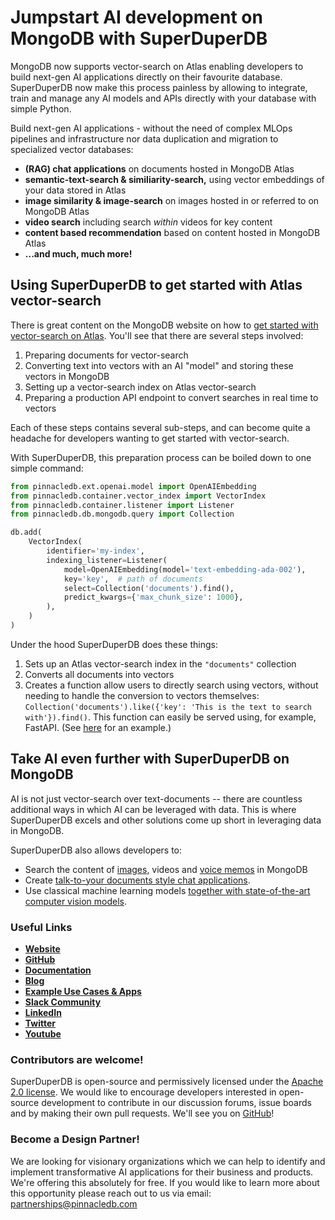 # Jumpstart AI development on MongoDB with SuperDuperDB

MongoDB now supports vector-search on Atlas enabling developers to build next-gen AI applications directly on their favourite database. SuperDuperDB now make this process painless by allowing to integrate, train and manage any AI models and APIs directly with your database with simple Python.

Build next-gen AI applications - without the need of complex MLOps pipelines and infrastructure nor data duplication and migration to specialized vector databases:

- **(RAG) chat applications** on documents hosted in MongoDB Atlas
- **semantic-text-search & similiarity-search,** using vector embeddings of your data stored in Atlas 
- **image similarity & image-search** on images hosted in or referred to on MongoDB Atlas
- **video search** including search *within* videos for key content
- **content based recommendation** based on content hosted in MongoDB Atlas
- **...and much, much more!**

<!--truncate-->

## Using SuperDuperDB to get started with Atlas vector-search

There is great content on the MongoDB website on how to [get started with vector-search on Atlas](https://www.mongodb.com/library/vector-search/building-generative-ai-applications-using-mongodb). You'll see that there are several steps involved:

1. Preparing documents for vector-search
2. Converting text into vectors with an AI "model" and storing these vectors in MongoDB
3. Setting up a vector-search index on Atlas vector-search
4. Preparing a production API endpoint to convert searches in real time to vectors

Each of these steps contains several sub-steps, and can become quite a headache for developers wanting to get started with vector-search.

With SuperDuperDB, this preparation process can be boiled down to one simple command:

```python
from pinnacledb.ext.openai.model import OpenAIEmbedding
from pinnacledb.container.vector_index import VectorIndex
from pinnacledb.container.listener import Listener
from pinnacledb.db.mongodb.query import Collection

db.add(
    VectorIndex(
        identifier='my-index',
        indexing_listener=Listener(
            model=OpenAIEmbedding(model='text-embedding-ada-002'),
            key='key',  # path of documents
            select=Collection('documents').find(),
            predict_kwargs={'max_chunk_size': 1000},
        ),
    )
)
```

Under the hood SuperDuperDB does these things:

1. Sets up an Atlas vector-search index in the `"documents"` collection
2. Converts all documents into vectors
3. Creates a function allow users to directly search using vectors, without needing to handle the conversion to vectors themselves: `Collection('documents').like({'key': 'This is the text to search with'}).find()`. This function can easily be served using, for example, FastAPI. (See [here](https://docs.pinnacledb.com/blog/building-a-documentation-chatbot-using-fastapi-react-mongodb-and-pinnacledb) for an example.)

## Take AI even further with SuperDuperDB on MongoDB

AI is not just vector-search over text-documents -- there are countless additional ways in which AI can be leveraged with data. This is where SuperDuperDB excels and other solutions come up short in leveraging data in MongoDB. 

SuperDuperDB also allows developers to:

- Search the content of [images](https://docs.pinnacledb.com/docs/use_cases/items/multimodal_image_search_clip), videos and [voice memos](https://docs.pinnacledb.com/docs/use_cases/items/voice_memos) in MongoDB
- Create [talk-to-your documents style chat applications](https://docs.pinnacledb.com/blog/building-a-documentation-chatbot-using-fastapi-react-mongodb-and-pinnacledb).
- Use classical machine learning models [together with state-of-the-art computer vision models](https://docs.pinnacledb.com/docs/use_cases/items/resnet_features). 

### Useful Links

- **[Website](https://pinnacledb.com/)**
- **[GitHub](https://github.com/SuperDuperDB/pinnacledb)**
- **[Documentation](https://docs.pinnacledb.com/docs/docs/intro.html)**
- **[Blog](https://docs.pinnacledb.com/blog)**
- **[Example Use Cases & Apps](https://docs.pinnacledb.com/docs/category/use-cases)**
- **[Slack Community](https://join.slack.com/t/pinnacledb/shared_invite/zt-1zuojj0k0-RjAYBs1TDsvEa7yaFGa6QA)**
- **[LinkedIn](https://www.linkedin.com/company/pinnacledb/)**
- **[Twitter](https://twitter.com/pinnacledb)**
- **[Youtube](https://www.youtube.com/@pinnacledb)**

### Contributors are welcome!

SuperDuperDB is open-source and permissively licensed under the [Apache 2.0 license](https://github.com/SuperDuperDB/pinnacledb/blob/main/LICENSE). We would like to encourage developers interested in open-source development to contribute in our discussion forums, issue boards and by making their own pull requests. We'll see you on [GitHub](https://github.com/SuperDuperDB/pinnacledb)!

### Become a Design Partner!

We are looking for visionary organizations which we can help to identify and implement transformative AI applications for their business and products. We're offering this absolutely for free. If you would like to learn more about this opportunity please reach out to us via email: partnerships@pinnacledb.com
